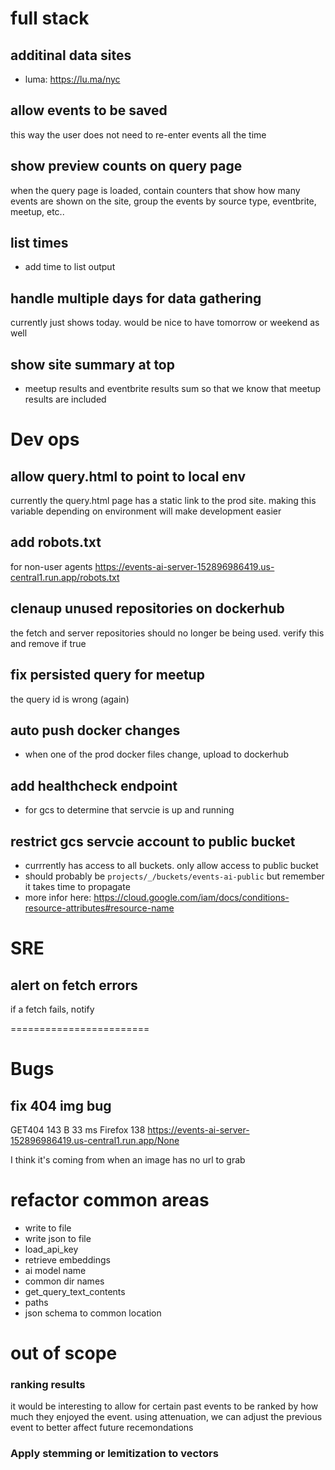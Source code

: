 
# full stack

## additinal data sites
* luma: https://lu.ma/nyc

## allow events to be saved
this way the user does not need to re-enter events all the time

## show preview counts on query page
when the query page is loaded, contain counters that show how many events 
are shown on the site, group the events by source type, eventbrite, meetup, etc..

## list times
* add time to list output

## handle multiple days for data gathering
currently just shows today. would be nice to have tomorrow or weekend as well

## show site summary at top
* meetup results and eventbrite results sum so that we know that meetup results are included


# Dev ops

## allow query.html to point to local env
currently the query.html page has a static link to the prod site. 
making this variable depending on environment will make development easier

## add robots.txt
for non-user agents
https://events-ai-server-152896986419.us-central1.run.app/robots.txt


## clenaup unused repositories on dockerhub
the fetch and server repositories should no longer be being used. 
verify this and remove if true

## fix persisted query for meetup
the query id is wrong (again)

## auto push docker changes
* when one of the prod docker files change, upload to dockerhub

## add healthcheck endpoint
* for gcs to determine that servcie is up and running

## restrict gcs servcie account to public bucket
* currrently has access to all buckets. only allow access to public bucket
* should probably be `projects/_/buckets/events-ai-public` but remember it takes time to propagate
* more infor here: https://cloud.google.com/iam/docs/conditions-resource-attributes#resource-name

# SRE

## alert on fetch errors
if a fetch fails, notify

  

========================

# Bugs

## fix 404 img bug

GET404 143 B 33 ms Firefox 138 https://events-ai-server-152896986419.us-central1.run.app/None

I think it's coming from when an image has no url to grab

# refactor common areas
* write to file
* write json to file
* load_api_key
* retrieve embeddings
* ai model name
* common dir names
* get_query_text_contents
* paths
* json schema to common location

# out of scope
### ranking results
it would be interesting to allow for certain past events to be ranked by how much they enjoyed the event. using attenuation, we can adjust the previous event to better affect future recemondations 

### Apply stemming or lemitization to vectors

